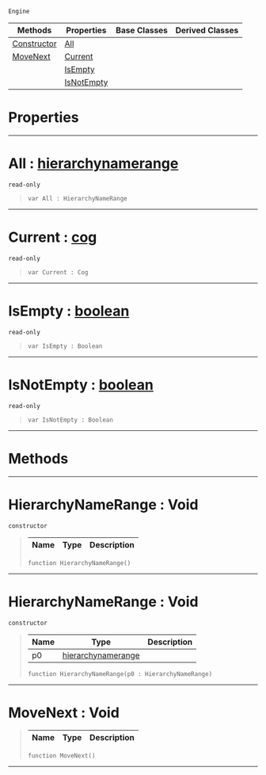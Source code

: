  `Engine`

|Methods|Properties|Base Classes|Derived Classes|
|---|---|---|---|
|[ Constructor](hierarchynamerange.md#hierarchynamerange-void)|[ All](hierarchynamerange.md#all-zilch-engine-document)| | |
|[ MoveNext](hierarchynamerange.md#movenext-void)|[ Current](hierarchynamerange.md#current-zilch-engine-docu)| | |
| |[ IsEmpty](hierarchynamerange.md#isempty-zilch-engine-docu)| | |
| |[ IsNotEmpty](hierarchynamerange.md#isnotempty-zilch-engine-d)| | |


 #  Properties


---  
 #  All : [hierarchynamerange](hierarchynamerange.md)

 `read-only`

> 
> ``` lang=cpp, name=Nada
> var All : HierarchyNameRange


---  
 #  Current : [cog](cog.md)

 `read-only`

> 
> ``` lang=cpp, name=Nada
> var Current : Cog


---  
 #  IsEmpty : [boolean](../nada_base_types/boolean.md)

 `read-only`

> 
> ``` lang=cpp, name=Nada
> var IsEmpty : Boolean


---  
 #  IsNotEmpty : [boolean](../nada_base_types/boolean.md)

 `read-only`

> 
> ``` lang=cpp, name=Nada
> var IsNotEmpty : Boolean


---  
 #  Methods


---  
 #  HierarchyNameRange : Void

 `constructor`

> 
> |Name|Type|Description|
> |---|---|---|
> ``` lang=cpp, name=Nada
> function HierarchyNameRange()
> ``` 


---  
 #  HierarchyNameRange : Void

 `constructor`

> 
> |Name|Type|Description|
> |---|---|---|
> |p0|[hierarchynamerange](hierarchynamerange.md)| |
> ``` lang=cpp, name=Nada
> function HierarchyNameRange(p0 : HierarchyNameRange)
> ``` 


---  
 #  MoveNext : Void

> 
> |Name|Type|Description|
> |---|---|---|
> ``` lang=cpp, name=Nada
> function MoveNext()
> ``` 


---  
 

 
